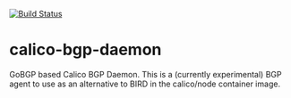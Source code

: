 [![Build Status](https://semaphoreci.com/api/v1/calico/calico-bgp-daemon/branches/master/badge.svg)](https://semaphoreci.com/calico/calico-bgp-daemon)

# calico-bgp-daemon

GoBGP based Calico BGP Daemon.  This is a (currently experimental) BGP agent to use as an alternative
to BIRD in the calico/node container image.
